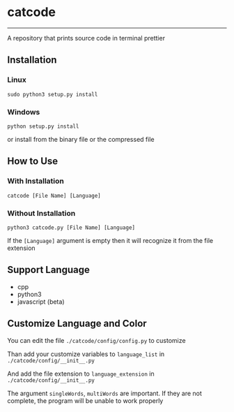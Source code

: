 # catcode
---
A repository that prints source code in terminal prettier

## Installation
### Linux
```
sudo python3 setup.py install
```

### Windows
```
python setup.py install
```


or install from the binary file or the compressed file

## How to Use
### With Installation
```
catcode [File Name] [Language]
```

### Without Installation
```
python3 catcode.py [File Name] [Language]
```

If the `[Language]` argument is empty then it will recognize it from the file extension

## Support Language
- cpp
- python3
- javascript (beta)

## Customize Language and Color
You can edit the file `./catcode/config/config.py` to customize

Than add your customize variables to `language_list` in `./catcode/config/__init__.py`

And add the file extension to `language_extension` in `./catcode/config/__init__.py`

The argument `singleWords`, `multiWords` are important. If they are not complete, the program will be unable to work properly
